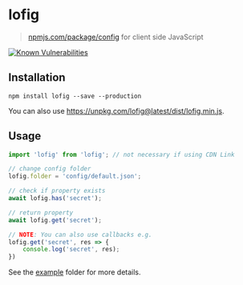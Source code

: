 # lofig

> [npmjs.com/package/config](https://npmjs.com/package/config) for client side JavaScript

[![Known Vulnerabilities](https://snyk.io//test/github/jonathan-grah/lofig/badge.svg?targetFile=package.json)](https://snyk.io//test/github/jonathan-grah/lofig?targetFile=package.json)

## Installation

`npm install lofig --save --production`

You can also use https://unpkg.com/lofig@latest/dist/lofig.min.js.

## Usage

```js
import 'lofig' from 'lofig'; // not necessary if using CDN Link

// change config folder
lofig.folder = 'config/default.json';

// check if property exists
await lofig.has('secret');

// return property
await lofig.get('secret');

// NOTE: You can also use callbacks e.g.
lofig.get('secret', res => {
	console.log('secret', res);
})
```

See the [example](https://github.com/jonathan-grah/lofig/tree/master/example) folder for more details.